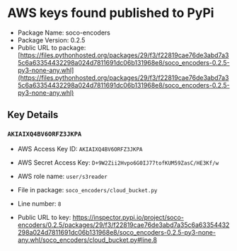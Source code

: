 # AWS keys found published to PyPi

* Package Name: soco-encoders
* Package Version: 0.2.5
* Public URL to package: [https://files.pythonhosted.org/packages/29/f3/f22819cae76de3abd7a35c6a63354432298a024d7811691dc06b131968e8/soco_encoders-0.2.5-py3-none-any.whl](https://files.pythonhosted.org/packages/29/f3/f22819cae76de3abd7a35c6a63354432298a024d7811691dc06b131968e8/soco_encoders-0.2.5-py3-none-any.whl)

## Key Details

### `AKIAIXQ4BV6ORFZ3JKPA`

* AWS Access Key ID: `AKIAIXQ4BV6ORFZ3JKPA`
* AWS Secret Access Key: `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` 
* AWS role name: `user/s3reader`
* File in package: `soco_encoders/cloud_bucket.py`
* Line number: `8`

* Public URL to key: https://inspector.pypi.io/project/soco-encoders/0.2.5/packages/29/f3/f22819cae76de3abd7a35c6a63354432298a024d7811691dc06b131968e8/soco_encoders-0.2.5-py3-none-any.whl/soco_encoders/cloud_bucket.py#line.8


